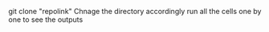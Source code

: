 git clone "repolink"
Chnage the directory accordingly
run all the cells one by one to see the outputs

